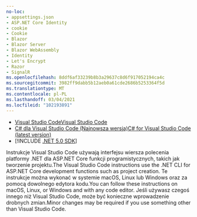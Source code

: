 ```yaml
---
no-loc:
- appsettings.json
- ASP.NET Core Identity
- cookie
- Cookie
- Blazor
- Blazor Server
- Blazor WebAssembly
- Identity
- Let's Encrypt
- Razor
- SignalR
ms.openlocfilehash: 8ddf6af33239b8b3a29637c8d6f917052194ca4c
ms.sourcegitcommit: 3982ff9dabb5b12aeb0a61cde2686b5253364f5d
ms.translationtype: MT
ms.contentlocale: pl-PL
ms.lasthandoff: 03/04/2021
ms.locfileid: "102193891"
---
```

* [<span data-ttu-id="f5923-101">Visual Studio Code</span><span class="sxs-lookup"><span data-stu-id="f5923-101">Visual Studio Code</span></span>](https://code.visualstudio.com/download)
* [<span data-ttu-id="f5923-102">C# dla Visual Studio Code (Najnowsza wersja)</span><span class="sxs-lookup"><span data-stu-id="f5923-102">C# for Visual Studio Code (latest version)</span></span>](https://marketplace.visualstudio.com/items?itemName=ms-dotnettools.csharp)
* [!INCLUDE [.NET 5.0 SDK](~/includes/5.0-SDK.md)]

<span data-ttu-id="f5923-103">Instrukcje Visual Studio Code używają interfejsu wiersza polecenia platformy .NET dla ASP.NET Core funkcji programistycznych, takich jak tworzenie projektu.</span><span class="sxs-lookup"><span data-stu-id="f5923-103">The Visual Studio Code instructions use the .NET CLI for ASP.NET Core development functions such as project creation.</span></span> <span data-ttu-id="f5923-104">Te instrukcje można wykonać w systemie macOS, Linux lub Windows oraz za pomocą dowolnego edytora kodu.</span><span class="sxs-lookup"><span data-stu-id="f5923-104">You can follow these instructions on macOS, Linux, or Windows and with any code editor.</span></span> <span data-ttu-id="f5923-105">Jeśli używasz czegoś innego niż Visual Studio Code, może być konieczne wprowadzenie drobnych zmian.</span><span class="sxs-lookup"><span data-stu-id="f5923-105">Minor changes may be required if you use something other than Visual Studio Code.</span></span>
